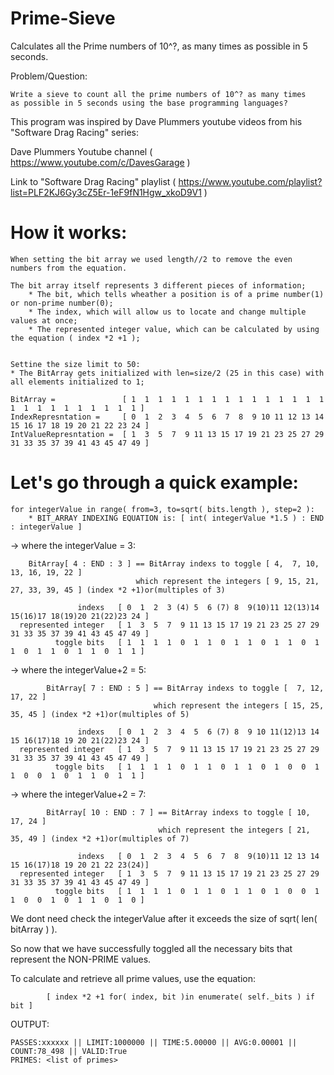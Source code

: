 # Prime-Sieve
Calculates all the Prime numbers of 10^?, as many times as possible in 5 seconds.

Problem/Question:
    
    Write a sieve to count all the prime numbers of 10^? as many times
    as possible in 5 seconds using the base programming languages?

This program was inspired by Dave Plummers youtube videos from his "Software Drag Racing" series:

Dave Plummers Youtube channel ( https://www.youtube.com/c/DavesGarage )

Link to "Software Drag Racing" playlist ( https://www.youtube.com/playlist?list=PLF2KJ6Gy3cZ5Er-1eF9fN1Hgw_xkoD9V1 )

# How it works:

    When setting the bit array we used length//2 to remove the even numbers from the equation.

    The bit array itself represents 3 different pieces of information;
        * The bit, which tells wheather a position is of a prime number(1) or non-prime number(0);
        * The index, which will allow us to locate and change multiple values at once;
        * The represented integer value, which can be calculated by using the equation ( index *2 +1 );


    Settine the size limit to 50:
    * The BitArray gets initialized with len=size/2 (25 in this case) with all elements initialized to 1;

    BitArray =               [ 1  1  1  1  1  1  1  1  1  1  1  1  1  1  1  1  1  1  1  1  1  1  1  1  1 ]
    IndexRepresntation =     [ 0  1  2  3  4  5  6  7  8  9 10 11 12 13 14 15 16 17 18 19 20 21 22 23 24 ]
    IntValueRepresntation =  [ 1  3  5  7  9 11 13 15 17 19 21 23 25 27 29 31 33 35 37 39 41 43 45 47 49 ]


# Let's go through a quick example:   

    for integerValue in range( from=3, to=sqrt( bits.length ), step=2 ):
        * BIT_ARRAY INDEXING EQUATION is: [ int( integerValue *1.5 ) : END : integerValue ]



-> where the integerValue = 3:

        BitArray[ 4 : END : 3 ] == BitArray indexs to toggle [ 4,  7, 10, 13, 16, 19, 22 ]
                                which represent the integers [ 9, 15, 21, 27, 33, 39, 45 ] (index *2 +1)or(multiples of 3)

                   indexs   [ 0  1  2  3 (4) 5  6 (7) 8  9(10)11 12(13)14 15(16)17 18(19)20 21(22)23 24 ]
      represented integer   [ 1  3  5  7  9 11 13 15 17 19 21 23 25 27 29 31 33 35 37 39 41 43 45 47 49 ]
              toggle bits   [ 1  1  1  1  0  1  1  0  1  1  0  1  1  0  1  1  0  1  1  0  1  1  0  1  1 ]



-> where the integerValue+2 = 5:

            BitArray[ 7 : END : 5 ] == BitArray indexs to toggle [  7, 12, 17, 22 ]
                                    which represent the integers [ 15, 25, 35, 45 ] (index *2 +1)or(multiples of 5)

                   indexs   [ 0  1  2  3  4  5  6 (7) 8  9 10 11(12)13 14 15 16(17)18 19 20 21(22)23 24 ]
      represented integer   [ 1  3  5  7  9 11 13 15 17 19 21 23 25 27 29 31 33 35 37 39 41 43 45 47 49 ]
              toggle bits   [ 1  1  1  1  0  1  1  0  1  1  0  1  0  0  1  1  0  0  1  0  1  1  0  1  1 ]



-> where the integerValue+2 = 7:

            BitArray[ 10 : END : 7 ] == BitArray indexs to toggle [ 10, 17, 24 ]
                                     which represent the integers [ 21, 35, 49 ] (index *2 +1)or(multiples of 7)

                   indexs   [ 0  1  2  3  4  5  6  7  8  9(10)11 12 13 14 15 16(17)18 19 20 21 22 23(24)]
      represented integer   [ 1  3  5  7  9 11 13 15 17 19 21 23 25 27 29 31 33 35 37 39 41 43 45 47 49 ]
              toggle bits   [ 1  1  1  1  0  1  1  0  1  1  0  1  0  0  1  1  0  0  1  0  1  1  0  1  0 ]



We dont need check the integerValue after it exceeds the size of sqrt( len( bitArray ) ).

So now that we have successfully toggled all the necessary bits that represent the NON-PRIME values.

To calculate and retrieve all prime values, use the equation:

            [ index *2 +1 for( index, bit )in enumerate( self._bits ) if bit ]


OUTPUT:

    PASSES:xxxxxx || LIMIT:1000000 || TIME:5.00000 || AVG:0.00001 || COUNT:78_498 || VALID:True
    PRIMES: <list of primes>

